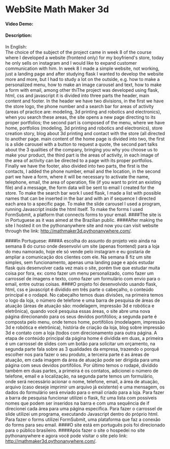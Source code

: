 # WebSite Math Maker 3d
#### Video Demo:  <URL HERE>
#### Description:
In English:  
The choice of the subject of the project came in week 8 of the course where I developed a website (frontend only) for my boyfriend's store, today he only sells on instagram and I would like to expand customer communication with him. In week 8 I made a simple website, not working, just a landing page and after studying flask I wanted to develop the website more and more, but I had to study a lot on the outside, e.g. how to make a personalized menu, how to make an image carousel and text, how to make a form with email, among other thiThe project was developed using flask, html, css and javascript it is divided into three parts the header, main content and footer. In the header we have two divisions, in the first we have the store logo, the phone number and a search bar for areas of activity (areas of practice are: modeling, 3d printing and robotics and electronics), when you search these areas, the site opens a new page directing to its proper portfolios; the second part is composed of the menu, where we have home, portfolios (modeling, 3d printing and robotics and electronics), store creation story, blog about 3d printing and contact with the store (all directed to another page. main content of the home page is divided into two, the first is a slide carousel with a button to request a quote, the second part talks about the 3 qualities of the company, bringing you why you choose us to make your product, the third part is the areas of activity, in each image of the area of activity can be directed to a page with its proper portfolios. Finally we have the footer, also divided into two parts, the first is the contacts, I added the phone number, email and the location, in the second part we have a form, where it will be necessary to activate the name, telephone, email, the area of operation, file (if you want to print an existing file) and a message, the form data will be sent to email l created for the store.
To make the search bar work I used flask, I made a list with possible names that can be inserted in the bar and with an if sequence I directed each area to a specific page. To make the slide carousel I used a program, running Javascript inside the html itself. To make the forms I used FormSubmit, a platform that connects forms to your email.
####The site is in Portuguese as it was aimed at the Brazilian public.
####After making the site I hosted it on the pythonanywhere site and now you can visit website through the link: http://mathmaker3d.pythonanywhere.com/.

####In Portuguese:
####A escolha do assunto do projeto veio ainda na semana 8 do curso onde desenvolvi um site (apenas frontend) para a loja do meu namorado, hoje ele só vende pelo instagram e eu gostaria de ampliar a comunicação dos clientes com ele. Na semana 8 fiz um site simples, sem funcionamento, apenas uma landing page e após estudar flask quis desenvolver cada vez mais o site, porém tive que estudar muita coisa por fora, ex: como fazer um menu personalizado, como fazer um carrossel de imagens e texto, como fazer um formulário com envio para o email, entre outras coisas. 
####O projeto foi desenvolvido usando flask, html, css e javascript é dividido em três parte o cabeçalho, o conteúdo principal e o rodapé. No cabeçalho temos duas divisões, na primeira temos o logo da loja, o número de telefone e uma barra de pesquisa de áreas de atuação (áreas de atuação são: modelagem, impressão 3d e robótica e eletrônica), quando você pesquisa essas áreas, o site abre uma nova página direcionando para os seus devidos portifólios; a segunda parte é composta pelo menu, onde temos home, portifólios (modelagem, impressão 3d e robótica e eletrônica), história de criação da loja, blog sobre impressão 3d e contato com a loja (todos com direcionamento para outra página. A etapa de conteúdo principal da página home é dividida em duas, a primeira é um carrossel de slides com um botão para solicitar um orçamento, na segunda parte fala sobre as 3 qualidades da empresa, trazendo o porquê escolher nos para fazer o seu produto, a terceira parte é as áreas de atuação, em cada imagem da área de atuação pode ser dirigida para uma página com seus devidos portifólios. Por último temos o rodapé, dividido também em duas partes, a primeira é os contatos, adicionei o número de telefone, email e a localização, na segunda parte temos um formulário, onde será necessário acionar o nome, telefone, email, a área de atuação, arquivo (caso deseje imprimir um arquivo já existente) e uma mensagem, os dados do formulário será enviado para o email criado para a loja.
Para fazer a barra de pesquisa funcionar utilizei o flask, fiz uma lista com possíveis nomes que podem ser inseridos na barra e com uma sequência de if direcionei cada área para uma página especifica. Para fazer o carrossel de slide utilizei um programa, executando Javascript dentro do próprio html. Para fazer o forms utilizei FormSubmit, uma plataforma que faz a conexão do forms para seu email.
####O site está em português pois foi direcionado para o público brasileiro. 
####Após fazer o site o hospedei no site pythonanywhere e agora você pode visitar o site pelo link: http://mathmaker3d.pythonanywhere.com/.

